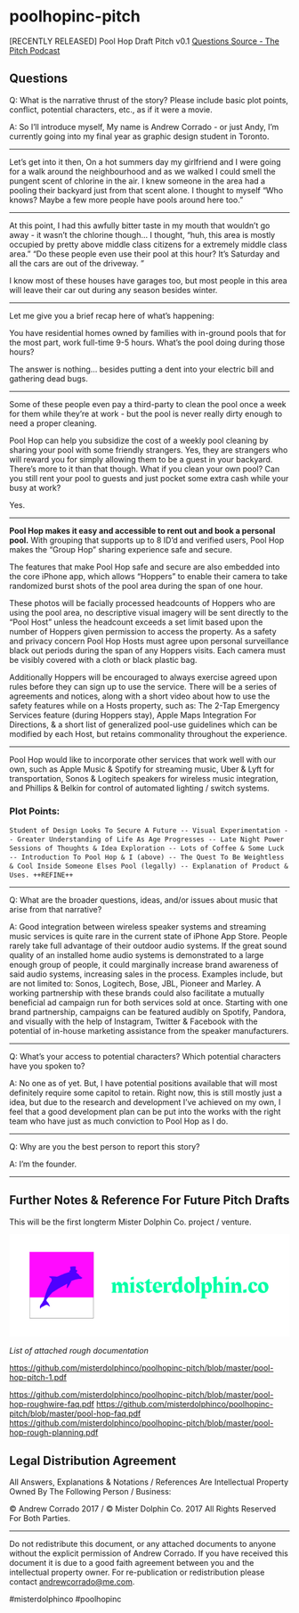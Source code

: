 # poolhopinc-pitch
[RECENTLY RELEASED] Pool Hop Draft Pitch v0.1
[Questions Source - The Pitch Podcast](http://www.pitchpodcast.org/pitch-us/) 

## Questions

 Q: What is the narrative thrust of the story? Please include basic plot points, conflict, potential characters, etc., as if it were a movie.  

A: So I’ll introduce myself,
My name is Andrew Corrado - or just Andy, I’m currently going into my final year as graphic design student in Toronto. 

- - - -

Let’s get into it then,
On a hot summers day my girlfriend and I were going for a walk around the neighbourhood and as we walked I could smell the pungent scent of chlorine in the air. I knew someone in the area had a pooling their backyard just from that scent alone. I thought to myself “Who knows? Maybe a few more people have pools around here too.” 

- - - -

At this point, I had this awfully bitter taste in my mouth that wouldn’t go away - it wasn’t the chlorine though…
I thought, “huh, this area is mostly occupied by pretty above middle class citizens for a extremely middle class area.” “Do these people even use their pool at this hour? It’s Saturday and all the cars are out of the driveway. ”

I know most of these houses have garages too, but most people in this area will leave their car out during any season besides winter.

- - - -

Let me give you a brief recap here of what’s happening:

You have residential homes owned by families with in-ground pools that  for the most part, work full-time 9-5 hours. What’s the pool doing during those hours?

The answer is nothing… besides putting a dent into your electric bill and gathering dead bugs.

- - - -

Some of these people even pay a third-party to clean the pool once a week for them while they’re at work - but the pool is never really dirty enough to need a proper cleaning. 

Pool Hop can help you subsidize the cost of a weekly pool cleaning by sharing your pool with some friendly strangers. Yes, they are strangers who will reward you for simply allowing them to be a guest in your backyard.
There’s more to it than that though.
What if you clean your own pool? Can you still rent your pool to guests and just pocket some extra cash while your busy at work? 

Yes.

- - - -

**Pool Hop makes it easy and accessible to rent out and book a personal pool.** With grouping that supports up to 8 ID’d and verified users, Pool Hop makes the “Group Hop” sharing experience safe and secure. 

The features that make Pool Hop safe and secure are also embedded into the core iPhone app, which allows “Hoppers” to enable their camera to take randomized burst shots of the pool area during the span of one hour. 

These photos will be facially processed headcounts of Hoppers who are using the pool area, no descriptive visual imagery will be sent directly to the “Pool Host” unless the headcount exceeds a set limit based upon the number of Hoppers given permission to access the property. As a safety and privacy concern Pool Hop Hosts must agree upon personal surveillance black out periods during the span of any Hoppers visits. Each camera must be visibly  covered with a cloth or black plastic bag. 

Additionally Hoppers will be encouraged to always exercise agreed upon rules before they can sign up to use the service. There will be a series of agreements and notices, along with a short video about how to use the safety features while on a Hosts property, such as: The 2-Tap Emergency Services feature (during Hoppers stay), Apple Maps Integration For Directions, & a short list of generalized pool-use guidelines which can be modified by each Host, but retains commonality throughout the experience. 

- - - -

Pool Hop would like to incorporate other services that work well with our own, such as Apple Music & Spotify for streaming music, Uber & Lyft for transportation, Sonos & Logitech speakers for wireless music integration, and Phillips & Belkin for control of automated lighting / switch systems. 

### Plot Points: 

```
Student of Design Looks To Secure A Future -- Visual Experimentation -- Greater Understanding of Life As Age Progresses -- Late Night Power Sessions of Thoughts & Idea Exploration -- Lots of Coffee & Some Luck -- Introduction To Pool Hop & I (above) -- The Quest To Be Weightless & Cool Inside Someone Elses Pool (legally) -- Explanation of Product & Uses. ++REFINE++
```

- - - -
 Q: What are the broader questions, ideas, and/or issues about music that arise from that narrative?   

A: Good integration between wireless speaker systems and streaming music services is quite rare in the current state of iPhone App Store. People rarely take full advantage of their outdoor audio systems. If the great sound quality of an installed home audio systems is demonstrated to a large enough group of people, it could marginally increase brand awareness of said audio systems, increasing sales in the process. Examples include, but are not limited to: Sonos, Logitech, Bose, JBL, Pioneer and Marley. A working partnership with these brands could also facilitate a mutually beneficial ad campaign run for both services sold at once. Starting with one brand partnership, campaigns can be featured audibly on Spotify, Pandora, and visually with the help of Instagram, Twitter & Facebook with the potential of in-house marketing assistance from the speaker manufacturers.

- - - -
 Q: What’s your access to potential characters? Which potential characters have you spoken to?  

A: No one as of yet. But, I have potential positions available that will most definitely require some capitol to retain. Right now, this is still mostly just a idea, but due to the research and development I’ve achieved on my own, I feel that a good development plan can be put into the works with the right team who have just as much conviction to Pool Hop as I do.

- - - -
 Q: Why are you the best person to report this story?  

A: I’m the founder.

- - - -

## Further Notes & Reference For Future Pitch Drafts
This will be the first longterm Mister Dolphin Co. project / venture.

![](https://github.com/misterdolphinco/poolhopinc-pitch/blob/master/logo-wordmark.png)

_List of attached rough documentation_

https://github.com/misterdolphinco/poolhopinc-pitch/blob/master/pool-hop-pitch-1.pdf

https://github.com/misterdolphinco/poolhopinc-pitch/blob/master/pool-hop-roughwire-faq.pdf
https://github.com/misterdolphinco/poolhopinc-pitch/blob/master/pool-hop-faq.pdf
https://github.com/misterdolphinco/poolhopinc-pitch/blob/master/pool-hop-rough-planning.pdf


## Legal Distribution Agreement
All Answers, Explanations & Notations / References Are Intellectual Property Owned By The Following Person / Business:

© Andrew Corrado 2017 / © Mister Dolphin Co. 2017
All Rights Reserved For Both Parties.
- - - -
Do not redistribute this document, or any attached documents to anyone without the explicit permission of Andrew Corrado. If you have received this document it is due to a good faith agreement between you and the intellectual property owner. For re-publication or redistribution please contact andrewcorrado@me.com. 

#misterdolphinco #poolhopinc

